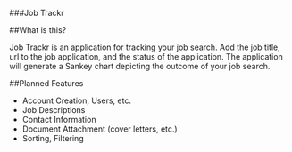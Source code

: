 ###Job Trackr

##What is this?

Job Trackr is an application for tracking your job search. Add the job title, url to the job application, and the status of the application. The application will generate a Sankey chart depicting the outcome of your job search.

##Planned Features

- Account Creation, Users, etc.
- Job Descriptions
- Contact Information
- Document Attachment (cover letters, etc.)
- Sorting, Filtering
